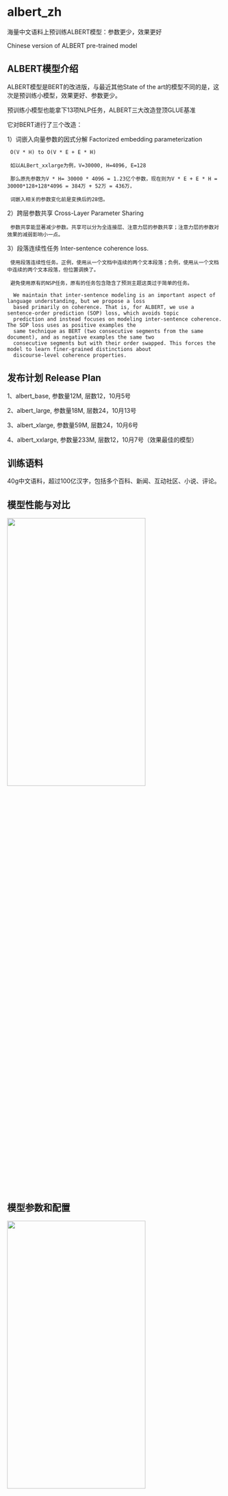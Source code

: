 # albert_zh
海量中文语料上预训练ALBERT模型：参数更少，效果更好

Chinese version of ALBERT pre-trained model

ALBERT模型介绍
-----------------------------------------------
ALBERT模型是BERT的改进版，与最近其他State of the art的模型不同的是，这次是预训练小模型，效果更好、参数更少。

预训练小模型也能拿下13项NLP任务，ALBERT三大改造登顶GLUE基准

它对BERT进行了三个改造：

1）词嵌入向量参数的因式分解 Factorized embedding parameterization
   
     O(V * H) to O(V * E + E * H)
     
     如以ALBert_xxlarge为例，V=30000, H=4096, E=128
       
     那么原先参数为V * H= 30000 * 4096 = 1.23亿个参数，现在则为V * E + E * H = 30000*128+128*4096 = 384万 + 52万 = 436万，
       
     词嵌入相关的参数变化前是变换后的28倍。


2）跨层参数共享 Cross-Layer Parameter Sharing

     参数共享能显著减少参数。共享可以分为全连接层、注意力层的参数共享；注意力层的参数对效果的减弱影响小一点。

3）段落连续性任务 Inter-sentence coherence loss.
     
     使用段落连续性任务。正例，使用从一个文档中连续的两个文本段落；负例，使用从一个文档中连续的两个文本段落，但位置调换了。
     
     避免使用原有的NSP任务，原有的任务包含隐含了预测主题这类过于简单的任务。

      We maintain that inter-sentence modeling is an important aspect of language understanding, but we propose a loss 
      based primarily on coherence. That is, for ALBERT, we use a sentence-order prediction (SOP) loss, which avoids topic 
      prediction and instead focuses on modeling inter-sentence coherence. The SOP loss uses as positive examples the 
      same technique as BERT (two consecutive segments from the same document), and as negative examples the same two 
      consecutive segments but with their order swapped. This forces the model to learn finer-grained distinctions about
      discourse-level coherence properties. 

发布计划 Release Plan
-----------------------------------------------
1、albert_base, 参数量12M, 层数12，10月5号

2、albert_large, 参数量18M, 层数24，10月13号

3、albert_xlarge, 参数量59M, 层数24，10月6号

4、albert_xxlarge, 参数量233M, 层数12，10月7号（效果最佳的模型）

训练语料
-----------------------------------------------
40g中文语料，超过100亿汉字，包括多个百科、新闻、互动社区、小说、评论。

模型性能与对比
-----------------------------------------------       
<img src="https://github.com/brightmart/albert_zh/blob/master/resources/albert_performance.jpeg"  width="80%" height="40%" />


模型参数和配置
-----------------------------------------------
<img src="https://github.com/brightmart/albert_zh/blob/master/resources/albert_configuration.jpeg"  width="80%" height="40%" />

Reference
-----------------------------------------------
1、<a href="https://openreview.net/pdf?id=H1eA7AEtvS">ALBERT: A Lite BERT For Self-Supervised Learning Of Language Representations</a>

2、<a href="http://baijiahao.baidu.com/s?id=1645712785366950083&wfr=spider&for=pc">预训练小模型也能拿下13项NLP任务，ALBERT三大改造登顶GLUE基准</a>

3、<a href="https://arxiv.org/pdf/1810.04805.pdf">BERT: Pre-training of Deep Bidirectional Transformers for Language Understanding</a>

4、<a href="https://arxiv.org/abs/1907.10529">SpanBERT: Improving Pre-training by Representing and Predicting Spans</a>



